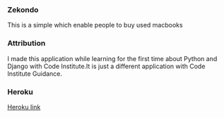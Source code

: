 ### Zekondo

This is a simple which enable people to buy used macbooks

### Attribution

I made this application while learning for the first time about Python and
Django  with Code Institute.It is just a different application with Code Institute Guidance.

### Heroku 
[Heroku link](https://zekondo.herokuapp.com)
